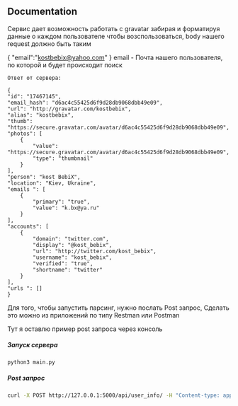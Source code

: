 ## Documentation

Сервис дает возможность работать с gravatar забирая и форматируя данные о каждом пользователе
	чтобы возспользоваться, body нашего request должно быть таким
	
{
	"email":"kostbebix@yahoo.com"
	}
	email - Почта нашего пользователя, по которой и будет происходит поиск

	Ответ от сервера:

	{
	"id": "17467145",
    "email_hash": "d6ac4c55425d6f9d28db9068dbb49e09",
    "url": "http://gravatar.com/kostbebix",
    "alias": "kostbebix",
    "thumb": "https://secure.gravatar.com/avatar/d6ac4c55425d6f9d28db9068dbb49e09",
    "photos": [
        {
            "value": "https://secure.gravatar.com/avatar/d6ac4c55425d6f9d28db9068dbb49e09",
            "type": "thumbnail"
        }
    ],
    "person": "kost BebiX",
    "location": "Kiev, Ukraine",
    "emails ": [
        {
            "primary": "true",
            "value": "k.bx@ya.ru"
        }
    ],
    "accounts": [
        {
            "domain": "twitter.com",
            "display": "@kost_bebix",
            "url": "http://twitter.com/kost_bebix",
            "username": "kost_bebix",
            "verified": "true",
            "shortname": "twitter"
        }
    ],
    "urls ": []
	}








Для того, чтобы запустить парсинг, нужно послать Post запрос, Сделать это
можно из приложений по типу Restman или Postman

Тут я оставлю пример post запроса через консоль
##### Запуск сервера
```bash
python3 main.py
```

##### Post запрос
```bash
curl -X POST http://127.0.0.1:5000/api/user_info/ -H "Content-type: application/json" -d '{"email":"kostbebix@gmail.com"}'
```
